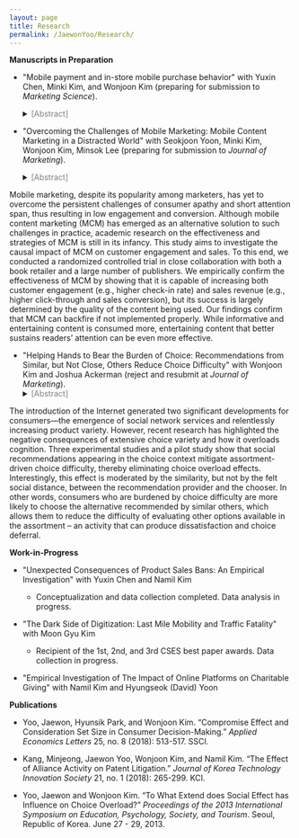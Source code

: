 ```yaml
---
layout: page
title: Research
permalink: /JaewonYoo/Research/
---
```


**Manuscripts in Preparation**

- "Mobile payment and in-store mobile purchase behavior" with Yuxin Chen, Minki Kim, and Wonjoon Kim (preparing for submission to _Marketing Science_). 
  <details>
   <summary><span style="color:gray">[Abstract]</span></summary>
   A growing number of retailers have enabled in-store mobile purchases, which allow consumers to buy products they see anytime and anywhere in the offline store using their mobile phones. This practice is facilitated by the emerging mobile payment services (e.g., Google Pay, WeChat Pay, or Kakao Pay) that represent a substantial shift in the transaction experience as they require fewer tasks to complete than incumbent payment options such as credit cards. This paper investigates the behavioral consequences of mobile payment adoption in the context of in-store mobile purchase using data from a leading book retailer in Korea with the launch of the most popular mobile payment service in the country during the data period. The results show that the adoption of a mobile payment service not only increases the total spending and purchase frequency of the adopters but also increases their consumption variety. These findings are consistent with the predictions from the transaction cost theory and are supported and further verified by a series of additional empirical analysis. The implications of our results for retailers and consumers are also discussed. <br/> </details>

- "Overcoming the Challenges of Mobile Marketing: Mobile Content Marketing in a Distracted World" with Seokjoon Yoon, Minki Kim, Wonjoon Kim, Minsok Lee (preparing for submission to _Journal of Marketing_).
  <details>
  <summary><span style="color:gray">[Abstract]</span></summary>
Mobile marketing, despite its popularity among marketers, has yet to overcome the persistent challenges of consumer apathy and short attention span, thus resulting in low engagement and conversion. Although mobile content marketing (MCM) has emerged as an alternative solution to such challenges in practice, academic research on the effectiveness and strategies of MCM is still in its infancy. This study aims to investigate the causal impact of MCM on customer engagement and sales. To this end, we conducted a randomized controlled trial in close collaboration with both a book retailer and a large number of publishers. We empirically confirm the effectiveness of MCM by showing that it is capable of increasing both customer engagement (e.g., higher check-in rate) and sales revenue (e.g., higher click-through and sales conversion), but its success is largely determined by the quality of the content being used. Our findings confirm that MCM can backfire if not implemented properly. While informative and entertaining content is consumed more, entertaining content that better sustains readers’ attention can be even more effective. <br/> </details>

- "Helping Hands to Bear the Burden of Choice: Recommendations from Similar, but Not Close, Others Reduce Choice Difficulty" with Wonjoon Kim and Joshua Ackerman (reject and resubmit at _Journal of Marketing_).
  <details>
  <summary><span style="color:gray">[Abstract]</span></summary>
The introduction of the Internet generated two significant developments for consumers—the emergence of social network services and relentlessly increasing product variety. However, recent research has highlighted the negative consequences of extensive choice variety and how it overloads cognition. Three experimental studies and a pilot study show that social recommendations appearing in the choice context mitigate assortment-driven choice difficulty, thereby eliminating choice overload effects. Interestingly, this effect is moderated by the similarity, but not by the felt social distance, between the recommendation provider and the chooser. In other words, consumers who are burdened by choice difficulty are more likely to choose the alternative recommended by similar others, which allows them to reduce the difficulty of evaluating other options available in the assortment – an activity that can produce dissatisfaction and choice deferral. <br/> </details>

**Work-in-Progress**

- "Unexpected Consequences of Product Sales Bans: An Empirical Investigation" with Yuxin Chen and Namil Kim
   - Conceptualization and data collection completed. Data analysis in progress.

- "The Dark Side of Digitization: Last Mile Mobility and Traffic Fatality" with Moon Gyu Kim
   - Recipient of the 1st, 2nd, and 3rd CSES best paper awards. Data collection in progress.

- "Empirical Investigation of The Impact of Online Platforms on Charitable Giving" with Namil Kim and Hyungseok (David) Yoon

**Publications**

- Yoo, Jaewon, Hyunsik Park, and Wonjoon Kim. “Compromise Effect and Consideration Set Size in Consumer Decision-Making.” _Applied Economics Letters_ 25, no. 8 (2018): 513-517. SSCI.

- Kang, Minjeong, Jaewon Yoo, Wonjoon Kim, and Namil Kim. “The Effect of Alliance Activity on Patent Litigation.” _Journal of Korea Technology Innovation Society_ 21, no. 1 (2018): 265-299. KCI.

- Yoo, Jaewon and Wonjoon Kim. “To What Extend does Social Effect has Influence on Choice Overload?” _Proceedings of the 2013 International Symposium on Education, Psychology, Society, and Tourism_. Seoul, Republic of Korea. June 27 - 29, 2013.
